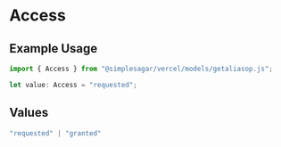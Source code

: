 # Access

## Example Usage

```typescript
import { Access } from "@simplesagar/vercel/models/getaliasop.js";

let value: Access = "requested";
```

## Values

```typescript
"requested" | "granted"
```